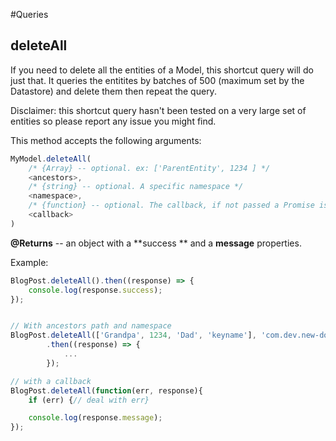 #Queries

## deleteAll

If you need to delete all the entities of a Model, this shortcut query will do just that.
It queries the entitites by batches of 500 (maximum set by the Datastore) and delete them then repeat the query.

Disclaimer: this shortcut query hasn't been tested on a very large set of entities so please report any issue you might find.

This method accepts the following arguments:

```js
MyModel.deleteAll(
    /* {Array} -- optional. ex: ['ParentEntity', 1234 ] */
    <ancestors>,
    /* {string} -- optional. A specific namespace */
    <namespace>,
    /* {function} -- optional. The callback, if not passed a Promise is returned */
    <callback>
)
```

**@Returns** -- an object with a **success ** and a **message** properties.

Example:
```js
BlogPost.deleteAll().then((response) => {
    console.log(response.success);
});


// With ancestors path and namespace
BlogPost.deleteAll(['Grandpa', 1234, 'Dad', 'keyname'], 'com.dev.new-domain')
        .then((response) => {
            ...
        });

// with a callback
BlogPost.deleteAll(function(err, response){
    if (err) {// deal with err}

    console.log(response.message);
});
```

